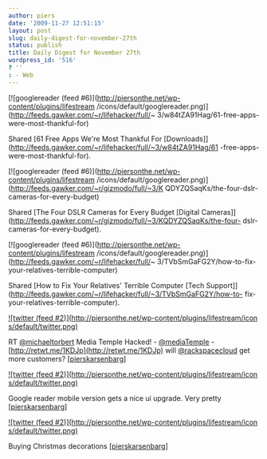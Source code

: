 ```yaml
---
author: piers
date: '2009-11-27 12:51:15'
layout: post
slug: daily-digest-for-november-27th
status: publish
title: Daily Digest for November 27th
wordpress_id: '516'
? ''
: - Web
---
```


[![googlereader (feed #6)](http://piersonthe.net/wp-content/plugins/lifestream
/icons/default/googlereader.png)](http://feeds.gawker.com/~r/lifehacker/full/~
3/w84tZA91Hag/61-free-apps-were-most-thankful-for)

Shared [61 Free Apps We're Most Thankful For
[Downloads]](http://feeds.gawker.com/~r/lifehacker/full/~3/w84tZA91Hag/61
-free-apps-were-most-thankful-for).

[![googlereader (feed #6)](http://piersonthe.net/wp-content/plugins/lifestream
/icons/default/googlereader.png)](http://feeds.gawker.com/~r/gizmodo/full/~3/K
QDYZQSaqKs/the-four-dslr-cameras-for-every-budget)

Shared [The Four DSLR Cameras for Every Budget [Digital
Cameras]](http://feeds.gawker.com/~r/gizmodo/full/~3/KQDYZQSaqKs/the-four-
dslr-cameras-for-every-budget).

[![googlereader (feed #6)](http://piersonthe.net/wp-content/plugins/lifestream
/icons/default/googlereader.png)](http://feeds.gawker.com/~r/lifehacker/full/~
3/TVbSmGaFG2Y/how-to-fix-your-relatives-terrible-computer)

Shared [How to Fix Your Relatives' Terrible Computer [Tech
Support]](http://feeds.gawker.com/~r/lifehacker/full/~3/TVbSmGaFG2Y/how-to-
fix-your-relatives-terrible-computer).

[![twitter (feed #2)](http://piersonthe.net/wp-content/plugins/lifestream/icon
s/default/twitter.png)](http://twitter.com/pierskarsenbarg/statuses/6092355066
)

RT [@michaeltorbert](http://www.twitter.com/michaeltorbert) Media Temple
Hacked! - [@mediaTemple](http://www.twitter.com/mediaTemple) -
[http://retwt.me/1KDJp](http://retwt.me/1KDJp) will
[@rackspacecloud](http://www.twitter.com/rackspacecloud) get more customers?
[[pierskarsenbarg](http://twitter.com/pierskarsenbarg/statuses/6092355066)]

[![twitter (feed #2)](http://piersonthe.net/wp-content/plugins/lifestream/icon
s/default/twitter.png)](http://twitter.com/pierskarsenbarg/statuses/6092393162
)

Google reader mobile version gets a nice ui upgrade. Very pretty
[[pierskarsenbarg](http://twitter.com/pierskarsenbarg/statuses/6092393162)]

[![twitter (feed #2)](http://piersonthe.net/wp-content/plugins/lifestream/icon
s/default/twitter.png)](http://twitter.com/pierskarsenbarg/statuses/6110414295
)

Buying Christmas decorations
[[pierskarsenbarg](http://twitter.com/pierskarsenbarg/statuses/6110414295)]

